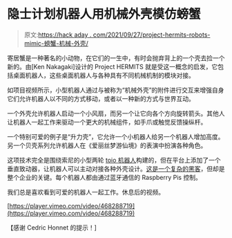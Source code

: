 # 隐士计划机器人用机械外壳模仿螃蟹

> 原文:[https://hack aday . com/2021/09/27/project-hermits-robots-mimic-螃蟹-机械-外壳/](https://hackaday.com/2021/09/27/project-hermits-robots-mimic-crabs-with-mechanical-shells/)

寄居蟹是一种著名的小动物，在它们的一生中，有时会抛弃背上的一个壳去捡一个新的。由[Ken Nakagaki]设计的 Project HERMITS 就是受这一概念的启发，它包括桌面机器人，这些桌面机器人与各种具有不同机械机制的模块对接。

如项目视频所示，小型机器人通过与被称为“机械外壳”的附件进行交互来增强自身它们允许机器人以不同的方式移动，或者以一种新的方式与世界互动。

一个外壳允许机器人启动一个小风扇，而另一个让它向各个方向旋转箭头。其他人让机器人一起工作来驱动一个更大的机械组件，如手爪或触觉反馈操纵杆。

一个特别可爱的例子是“升力壳”，它允许一个小机器人给另一个机器人增加高度。另一个贝壳系列允许机器人在《爱丽丝梦游仙境》的表演中扮演各种角色。

这项技术完全是围绕索尼的小型两轮 [toio 机器人](https://www.sony.com/en/SonyInfo/design/stories/toio/)构建的，但在平台上添加了一个垂直致动器，让机器人可以主动对接各种外壳设计。[这是一个复杂的黑客](https://www.youtube.com/watch?v=dfFTmkDIgpI)，但却是整个企业的关键。每个机器人都由通过蓝牙通信的 Raspberry Pis 控制。

我们总是喜欢看到可爱的机器人一起工作。休息后的视频。

[https://player.vimeo.com/video/468288719](https://player.vimeo.com/video/468288719)

【感谢 Cedric Honnet 的提示！]